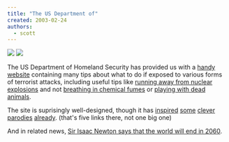 ```yaml
---
title: "The US Department of"
created: 2003-02-24
authors:
  - scott
---
```


![](/images/bio_vis_resp.gif)
![](/images/vis_chem_lab.gif)

The US Department of Homeland Security has provided us with a [handy website](http://www.ready.gov/get_informed.html) containing many tips about what to do if exposed to various forms of terrorist attacks, including useful tips like [running away from nuclear explosions](http://www.ready.gov/nuclear_visual.html) and not [breathing in chemical fumes](http://www.ready.gov/biological_visual2.html) or [playing with dead animals](http://www.ready.gov/chemical_visual.html).

The site is suprisingly well-designed, though it has [inspired](http://www.idlewords.com/biological.html) [some](http://www.idlewords.com/chemical.html) [clever](http://www.idlewords.com/explosions.html) [parodies](http://www.idlewords.com/nuclear_blast.htm) [already](http://www.idlewords.com/radiation.html). (that's five links there, not one big one)

And in related news, [Sir Isaac Newton says that the world will end in 2060](http://news.excite.com/odd/article/id/304718|oddlyenough|02-24-2003%3A%3A10%3A25|reuters.html).
